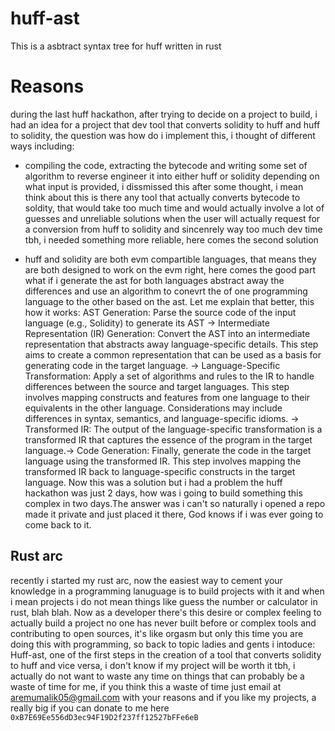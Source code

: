 # huff-ast
This is a asbtract syntax tree for huff written in rust

# Reasons
during the last huff hackathon, after trying to decide on a project to build, i had an idea for a project that dev tool that converts solidity to huff and huff to solidity, the question was how do i implement this, i thought of different ways including:

- compiling the code, extracting the bytecode and writing some set of algorithm to reverse engineer it into either huff or solidity depending on what input is provided, i dissmissed this after some thought, i mean think about this is there any tool that actually converts bytecode to soldity, that would take too much time and would actually involve a lot of guesses and unreliable solutions when the user will actually request for a conversion from huff to solidity and sincenrely way too much dev time tbh, i needed something more reliable, here comes the second solution

- huff and solidity are both evm compartible languages, that means they are both designed to work on the evm right, here comes the good part what if i generate the ast for both languages abstract away the differences and use an algorithm to conevrt the of one programming language to the other based on the ast. Let me explain that better, this how it works:
AST Generation: Parse the source code of the input language (e.g., Solidity) to generate its AST -> Intermediate Representation (IR) Generation: Convert the AST into an intermediate representation that abstracts away language-specific details. This step aims to create a common representation that can be used as a basis for generating code in the target language. -> Language-Specific Transformation: Apply a set of algorithms and rules to the IR to handle differences between the source and target languages. This step involves mapping constructs and features from one language to their equivalents in the other language. Considerations may include differences in syntax, semantics, and language-specific idioms. -> Transformed IR: The output of the language-specific transformation is a transformed IR that captures the essence of the program in the target language.-> Code Generation: Finally, generate the code in the target language using the transformed IR. This step involves mapping the transformed IR back to language-specific constructs in the target language.
Now this was a solution but i had a problem the huff hackathon was just 2 days, how was i going to build something this complex in two days.The answer was i can't so naturally i opened a repo made it private and just placed it there, God knows if i was ever going to come back to it.

## Rust arc
recently i started my rust arc, now the easiest way to cement your knowledge in a programming lanuguage is to build projects with it and when i mean projects i do not mean things like guess the number or calculator in rust, blah blah. Now as a developer there's this desire or complex feeling to actually build a project no one has never built before or complex tools and contributing to open sources, it's like orgasm but only this time you are doing this with programming, so back to topic ladies and gents i intoduce: Huff-ast, one of the first steps in the creation of a tool that converts solidity to huff and vice versa, i don't know if my project will be worth it tbh, i actually do not want to waste any time on things that can probably be a waste of time for me, if you think this a waste of time just email at aremumalik05@gmail.com with your reasons and if you like my projects, a really big if you can donate to me here ```0xB7E69Ee556dD3ec94F19D2f237ff12527bFFe6eB```
